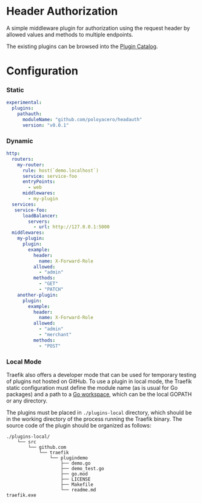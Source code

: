 # Header Authorization
A simple middleware plugin for authorization using the request header by allowed values and methods to multiple endpoints.

The existing plugins can be browsed into the [Plugin Catalog](https://plugins.traefik.io).

# Configuration

### Static

```yaml
experimental:
  plugins:
    pathauth:
      moduleName: "github.com/poloyacero/headauth"
      version: "v0.0.1"
```

### Dynamic

```yaml
http:
  routers:
    my-router:
      rule: host(`demo.localhost`)
      service: service-foo
      entryPoints:
        - web
      middlewares:
        - my-plugin
  services:
   service-foo:
      loadBalancer:
        servers:
          - url: http://127.0.0.1:5000
  middlewares:
    my-plugin:
      plugin:
        example:
          header:
            name: X-Forward-Role
          allowed:
            - "admin"
          methods:
            - "GET"
            - "PATCH"
    another-plugin:
      plugin:
        example:
          header:
            name: X-Forward-Role
          allowed:
            - "admin"
            - "merchant"
          methods:
            - "POST"
```

### Local Mode

Traefik also offers a developer mode that can be used for temporary testing of plugins not hosted on GitHub.
To use a plugin in local mode, the Traefik static configuration must define the module name (as is usual for Go packages) and a path to a [Go workspace](https://golang.org/doc/gopath_code.html#Workspaces), which can be the local GOPATH or any directory.

The plugins must be placed in `./plugins-local` directory,
which should be in the working directory of the process running the Traefik binary.
The source code of the plugin should be organized as follows:

```
./plugins-local/
    └── src
        └── github.com
            └── traefik
                └── plugindemo
                    ├── demo.go
                    ├── demo_test.go
                    ├── go.mod
                    ├── LICENSE
                    ├── Makefile
                    └── readme.md
traefik.exe
```